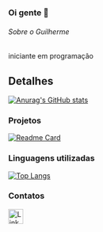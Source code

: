 ### Oi gente 👋

###### Sobre o Guilherme 

iniciante em programação

## Detalhes

  [![Anurag's GitHub stats](https://github-readme-stats.vercel.app/api?username=GuilhermeBatista00&show_icons=true&theme=dracula)](https://github.com/anuraghazra/github-readme-stats)

  ### Projetos

  [![Readme Card](https://github-readme-stats.vercel.app/api/pin/?username=GuilhermeBatista00&repo=tiktok-project&theme=dracula)](https://github.com/anuraghazra/github-readme-stats)

  ### Linguagens utilizadas

  [![Top Langs](https://github-readme-stats.vercel.app/api/top-langs/?username=GuilhermeBatista00&layout=compact&theme=dracula)](https://github.com/anuraghazra/github-readme-stats)

  ### Contatos

[<img src='https://img.shields.io/badge/LinkedIn-0077B5?style=for-the-badge&logo-linkedin&logoColor=white' alt='Linkedin' height='30'>](https://www.linkedin.com/in/guilherme-batista-3603a627b/)
  
